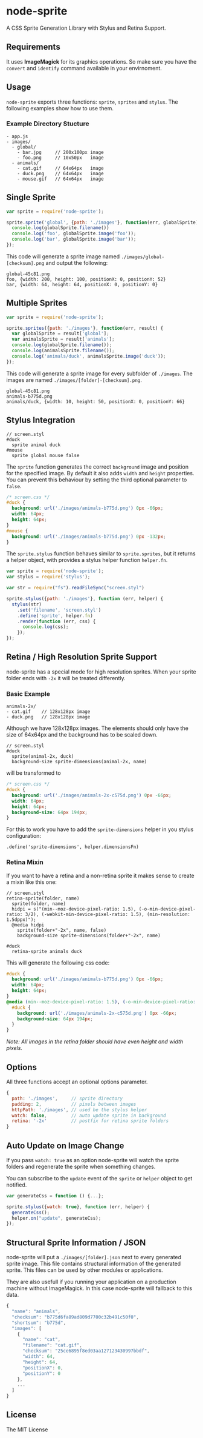 # node-sprite
A CSS Sprite Generation Library with Stylus and Retina Support.

## Requirements
It uses **ImageMagick** for its graphics operations. So make sure you have the `convert` and `identify` command available in your envirnoment.

## Usage

`node-sprite` exports three functions: `sprite`, `sprites` and `stylus`. The following examples show how to use them.

### Example Directory Stucture

```
- app.js
- images/
  - global/
    - bar.jpg     // 200x100px image
    - foo.png     // 10x50px   image
  - animals/
    - cat.gif     // 64x64px   image
    - duck.png    // 64x64px   image
    - mouse.gif   // 64x64px   image
```

## Single Sprite

```javascript
var sprite = require('node-sprite');

sprite.sprite('global', {path: './images'}, function(err, globalSprite) {
  console.log(globalSprite.filename())
  console.log('foo', globalSprite.image('foo'));
  console.log('bar', globalSprite.image('bar'));
});
```

This code will generate a sprite image named `./images/global-[checksum].png` and output the following:

    global-45c81.png
    foo, {width: 200, height: 100, positionX: 0, positionY: 52}
    bar, {width: 64, height: 64, positionX: 0, positionY: 0}

## Multiple Sprites

```javascript
var sprite = require('node-sprite');

sprite.sprites({path: './images'}, function(err, result) {
  var globalSprite = result['global'];
  var animalsSprite = result['animals'];
  console.log(globalSprite.filename());
  console.log(animalsSprite.filename());
  console.log('animals/duck', animalsSprite.image('duck'));
});
```

This code will generate a sprite image for every subfolder of `./images`. The images are named `./images/[folder]-[checksum].png`.

    global-45c81.png
    animals-b775d.png
    animals/duck, {width: 10, height: 50, positionX: 0, positionY: 66}

## Stylus Integration

```
// screen.styl
#duck
  sprite animal duck
#mouse
  sprite global mouse false
```

The `sprite` function generates the correct `background` image and position for the specified image. By default it also adds `width` and `height` properties. You can prevent this behaviour by setting the third optional parameter to `false`.

```css
/* screen.css */
#duck {
  background: url('./images/animals-b775d.png') 0px -66px;
  width: 64px;
  height: 64px;
}
#mouse {
  background: url('./images/animals-b775d.png') 0px -132px;
}
```

The `sprite.stylus` function behaves similar to `sprite.sprites`, but it returns a helper object, with provides a stylus helper function `helper.fn`.

```javascript
var sprite = require('node-sprite');
var stylus = require('stylus');

var str = require("fs").readFileSync("screen.styl")

sprite.stylus({path: './images'}, function (err, helper) {
  stylus(str)
    .set('filename', 'screen.styl')
    .define('sprite', helper.fn)
    .render(function (err, css) {
      console.log(css);
    });
});
```

## Retina / High Resolution Sprite Support

node-sprite has a special mode for high resolution sprites. When your sprite folder ends with `-2x` it will be treated differently.

### Basic Example

    animals-2x/
    - cat.gif    // 128x128px image
    - duck.png   // 128x128px image

Although we have 128x128px images. The elements should only have the size of 64x64px and the background has to be scaled down.

```
// screen.styl
#duck
  sprite(animal-2x, duck)
  background-size sprite-dimensions(animal-2x, name)
```

will be transformed to

```css
/* screen.css */
#duck {
  background: url('./images/animals-2x-c575d.png') 0px -66px;
  width: 64px;
  height: 64px;
  background-size: 64px 194px;
}
```

For this to work you have to add the `sprite-dimensions` helper in you stylus configuration:

`.define('sprite-dimensions', helper.dimensionsFn)`

### Retina Mixin

If you want to have a retina and a non-retina sprite it makes sense to create a mixin like this one:

```
// screen.styl
retina-sprite(folder, name)
  sprite(folder, name)
  hidpi = s("(min--moz-device-pixel-ratio: 1.5), (-o-min-device-pixel-ratio: 3/2), (-webkit-min-device-pixel-ratio: 1.5), (min-resolution: 1.5dppx)");
  @media hidpi
    sprite(folder+"-2x", name, false)
    background-size sprite-dimensions(folder+"-2x", name)

#duck
  retina-sprite animals duck
```

This will generate the following css code:

```css
#duck {
  background: url('./images/animals-b775d.png') 0px -66px;
  width: 64px;
  height: 64px;
}
@media (min--moz-device-pixel-ratio: 1.5), (-o-min-device-pixel-ratio: 3/2), (-webkit-min-device-pixel-ratio: 1.5), (min-resolution: 1.5dppx) {
  #duck {
    background: url('./images/animals-2x-c575d.png') 0px -66px;
    background-size: 64px 194px;
  }
}
```

*Note: All images in the retina folder should have even height and width pixels.*

## Options

All three functions accept an optional options parameter.

```javascript
{
  path: './images',     // sprite directory
  padding: 2,           // pixels between images
  httpPath: './images', // used be the stylus helper
  watch: false,         // auto update sprite in background
  retina: '-2x'         // postfix for retina sprite folders
}
```

## Auto Update on Image Change

If you pass `watch: true` as an option node-sprite will watch the sprite folders and regenerate the sprite when something changes.

You can subscribe to the `update` event of the `sprite` or `helper` object to get notified.

```javascript
var generateCss = function () {...};

sprite.stylus({watch: true}, function (err, helper) {
  generateCss();
  helper.on("update", generateCss);
});
```

## Structural Sprite Information / JSON

node-sprite will put a `./images/[folder].json` next to every generated sprite image. This file contains structural information of the generated sprite. This files can be used by other modules or applications.

They are also usefull if you running your application on a production machine without ImageMagick. In this case node-sprite will fallback to this data.

```javascript
{
  "name": "animals",
  "checksum": "b775d6fa89ad809d7700c32b491c50f0",
  "shortsum": "b775d",
  "images": [
    {
      "name": "cat",
      "filename": "cat.gif",
      "checksum": "25ce6895f8ed03aa127123430997bbdf",
      "width": 64,
      "height": 64,
      "positionX": 0,
      "positionY": 0
    },
    ...
  ]
}
```

## License
The MIT License